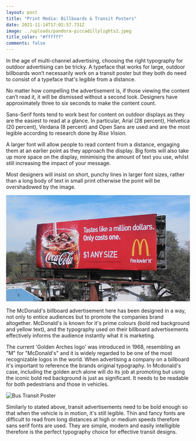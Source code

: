 ```yaml
---
layout: post
title: "Print Media: Billboards & Transit Posters"
date: 2021-11-14T17:02:57.731Z
image: ../uploads/pandora-piccadillylights2.jpeg
title_color: "#ffffff"
comments: false
---
```

In the age of multi-channel advertising, choosing the right typography for outdoor advertising can be tricky. A typeface that works for large, outdoor billboards won’t necessarily work on a transit poster but they both do need to consist of a typeface that's legible from a distance.

No matter how compelling the advertisement is, if those viewing the content can’t read it, it will be dismissed without a second look. Designers have approximately three to six seconds to make the content count.

Sans-Serif fonts tend to work best for content on outdoor displays as they are the easiest to read at a glance. In particular, Arial (28 percent), Helvetica (20 percent), Verdana (8 percent) and Open Sans are used and are the most legible according to research done by *Rise Vision*.

A larger font will allow people to read content from a distance, engaging them at an earlier point as they approach the display. Big fonts will also take up more space on the display, minimising the amount of text you use, whilst still increasing the impact of your message. 

Most designers will insist on short, punchy lines in larger font sizes, rather than a long body of text in small print otherwise the point will be overshadowed by the image.

![Mcdonald's Billboard Advert](../uploads/mcdonalds-billboard-advertising-campaign-03-800x460.jpeg)

The McDonald's billboard advertisement here has been designed in a way, not only to entice audiences but to promote the companies brand altogether. McDonald's is known for it's prime colours (bold red background and yellow text), and the typography used on their billboard advertisements effectively informs the audience instantly what it is marketing. 

The current 'Golden Arches logo' was introduced in 1968, resembling an "M" for "McDonald's" and it is widely regarded to be one of the most recognizable logos in the world. When advertising a company on a billboard it's important to reference the brands original typography. In Mcdonald's case, including the golden arch alone will do its job at promoting but using the iconic bold red background is just as significant. It needs to be readable for both pedestrians and those in vehicles. 



![](../uploads/bus_final.png "Bus Transit Poster")

Similarly to stated above, transit advertisements need to be bold enough so that when the vehicle is in motion, it's still legible. Thin and fancy fonts are difficult to read from long distances at high or medium speeds therefore sans serif fonts are used. They are simple, modern and easily intelligible therefore is the perfect typography choice for effective transit designs.